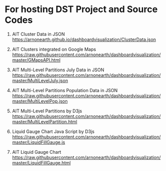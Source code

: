 # For hosting DST Project and Source Codes

1. AIT Cluster Data in JSON
https://arnonearth.github.io/dashboardvisualization/ClusterData.json

2. AIT Clusters integrated on Google Maps
https://raw.githubusercontent.com/arnonearth/dashboardvisualization/master/GMapsAPI.html

3. AIT Multi-Level Partitions July Data in JSON
https://raw.githubusercontent.com/arnonearth/dashboardvisualization/master/MultiLevelJuly.json

4. AIT Multi-Level Partitions Population Data in JSON
https://raw.githubusercontent.com/arnonearth/dashboardvisualization/master/MultiLevelPop.json

5. AIT Multi-Level Partitions by D3js
https://raw.githubusercontent.com/arnonearth/dashboardvisualization/master/MultiLevelPartition.html

6. Liquid Gauge Chart Java Script by D3js
https://raw.githubusercontent.com/arnonearth/dashboardvisualization/master/LiquidFillGauge.js

7. AIT Liquid Gauge Chart 
https://raw.githubusercontent.com/arnonearth/dashboardvisualization/master/LiquidFillGauge.html
